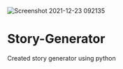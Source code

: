 ![Screenshot 2021-12-23 092135](https://user-images.githubusercontent.com/86149391/147185508-027bf606-8ab5-424b-9c8b-1091476c9a6c.png)
# Story-Generator
Created story generator using python
